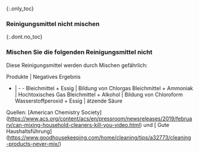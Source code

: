 {:.only_toc} 
 ### Reinigungsmittel nicht mischen 

 {:.dont.no_toc} 
 ### Mischen Sie die folgenden Reinigungsmittel nicht 

 Diese Reinigungsmittel werden durch Mischen gefährlich:

 Produkte | Negatives Ergebnis 
 - | - - 
 Bleichmittel + Essig | Bildung von Chlorgas
 Bleichmittel + Ammoniak | Hochtoxisches Gas
 Bleichmittel + Alkohol | Bildung von Chloroform 
 Wasserstoffperoxid + Essig | ätzende Säure 

 Quellen: [American Chemistry Society] (https://www.acs.org/content/acs/en/pressroom/newsreleases/2019/february/can-mixing-household-cleaners-kill-you-video.html) und [ Gute Haushaltsführung] (https://www.goodhousekeeping.com/home/cleaning/tips/a32773/cleaning-products-never-mix/) 

